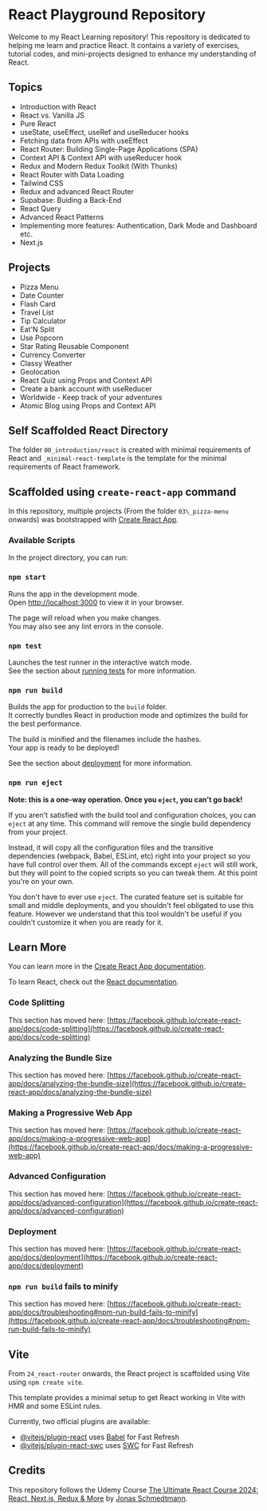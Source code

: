 # React Playground Repository

Welcome to my React Learning repository! This repository is dedicated to helping me learn and practice React. It contains a variety of exercises, tutorial codes, and mini-projects designed to enhance my
understanding of React.

## Topics

- Introduction with React
- React vs. Vanilla JS
- Pure React
- useState, useEffect, useRef and useReducer hooks
- Fetching data from APIs with useEffect
- React Router: Building Single-Page Applications (SPA)
- Context API & Context API with useReducer hook
- Redux and Modern Redux Toolkit (With Thunks)
- React Router with Data Loading
- Tailwind CSS
- Redux and advanced React Router
- Supabase: Buiding a Back-End
- React Query
- Advanced React Patterns
- Implementing more features: Authentication, Dark Mode and Dashboard etc.
- Next.js

## Projects

- Pizza Menu
- Date Counter
- Flash Card
- Travel List
- Tip Calculator
- Eat'N Split
- Use Popcorn
- Star Rating Reusable Component
- Currency Converter
- Classy Weather
- Geolocation
- React Quiz using Props and Context API
- Create a bank account with useReducer
- Worldwide - Keep track of your adventures
- Atomic Blog using Props and Context API

## Self Scaffolded React Directory

The folder `00_introduction/react` is created with minimal requirements of React and `_minimal-react-template` is the template for the minimal requirements of React framework.

## Scaffolded using `create-react-app` command

In this repository, multiple projects (From the folder `03\_pizza-menu` onwards) was bootstrapped with [Create React App](https://github.com/facebook/create-react-app).

### Available Scripts

In the project directory, you can run:

### `npm start`

Runs the app in the development mode.\
Open [http://localhost:3000](http://localhost:3000) to view it in your browser.

The page will reload when you make changes.\
You may also see any lint errors in the console.

### `npm test`

Launches the test runner in the interactive watch mode.\
See the section about [running tests](https://facebook.github.io/create-react-app/docs/running-tests) for more information.

### `npm run build`

Builds the app for production to the `build` folder.\
It correctly bundles React in production mode and optimizes the build for the best performance.

The build is minified and the filenames include the hashes.\
Your app is ready to be deployed!

See the section about [deployment](https://facebook.github.io/create-react-app/docs/deployment) for more information.

### `npm run eject`

**Note: this is a one-way operation. Once you `eject`, you can't go back!**

If you aren't satisfied with the build tool and configuration choices, you can `eject` at any time. This command will remove the single build dependency from your project.

Instead, it will copy all the configuration files and the transitive dependencies (webpack, Babel, ESLint, etc) right into your project so you have full control over them. All of the commands except `eject` will still work, but they will point to the copied scripts so you can tweak them. At this point you're on your own.

You don't have to ever use `eject`. The curated feature set is suitable for small and middle deployments, and you shouldn't feel obligated to use this feature. However we understand that this tool wouldn't be useful if you couldn't customize it when you are ready for it.

## Learn More

You can learn more in the [Create React App documentation](https://facebook.github.io/create-react-app/docs/getting-started).

To learn React, check out the [React documentation](https://reactjs.org/).

### Code Splitting

This section has moved here: [https://facebook.github.io/create-react-app/docs/code-splitting](https://facebook.github.io/create-react-app/docs/code-splitting)

### Analyzing the Bundle Size

This section has moved here: [https://facebook.github.io/create-react-app/docs/analyzing-the-bundle-size](https://facebook.github.io/create-react-app/docs/analyzing-the-bundle-size)

### Making a Progressive Web App

This section has moved here: [https://facebook.github.io/create-react-app/docs/making-a-progressive-web-app](https://facebook.github.io/create-react-app/docs/making-a-progressive-web-app)

### Advanced Configuration

This section has moved here: [https://facebook.github.io/create-react-app/docs/advanced-configuration](https://facebook.github.io/create-react-app/docs/advanced-configuration)

### Deployment

This section has moved here: [https://facebook.github.io/create-react-app/docs/deployment](https://facebook.github.io/create-react-app/docs/deployment)

### `npm run build` fails to minify

This section has moved here: [https://facebook.github.io/create-react-app/docs/troubleshooting#npm-run-build-fails-to-minify](https://facebook.github.io/create-react-app/docs/troubleshooting#npm-run-build-fails-to-minify)

## Vite

From `24_react-router` onwards, the React project is scaffolded using Vite using `npm create vite`.

This template provides a minimal setup to get React working in Vite with HMR and some ESLint rules.

Currently, two official plugins are available:

- [@vitejs/plugin-react](https://github.com/vitejs/vite-plugin-react/blob/main/packages/plugin-react/README.md) uses [Babel](https://babeljs.io/) for Fast Refresh
- [@vitejs/plugin-react-swc](https://github.com/vitejs/vite-plugin-react-swc) uses [SWC](https://swc.rs/) for Fast Refresh

## Credits

This repository follows the Udemy Course [The Ultimate React Course 2024: React, Next.js, Redux & More](https://www.udemy.com/course/the-ultimate-react-course/) by [Jonas Schmedtmann](https://www.udemy.com/user/jonasschmedtmann/).
